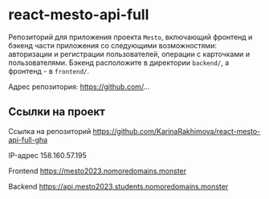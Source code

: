 # react-mesto-api-full
Репозиторий для приложения проекта `Mesto`, включающий фронтенд и бэкенд части приложения со следующими возможностями: авторизации и регистрации пользователей, операции с карточками и пользователями. Бэкенд расположите в директории `backend/`, а фронтенд - в `frontend/`. 
  
Адрес репозитория: https://github.com/...

## Ссылки на проект

Ссылка на репозиторий https://github.com/KarinaRakhimova/react-mesto-api-full-gha

IP-адрес 158.160.57.195

Frontend https://mesto2023.nomoredomains.monster

Backend https://api.mesto2023.students.nomoredomains.monster
